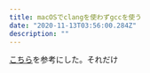```yaml
---
title: macOSでclangを使わずgccを使う
date: "2020-11-13T03:56:00.284Z"
description: ""
---
```


[こちら](https://hkmc.jp/note/mac/use_gcc.html)を参考にした。それだけ